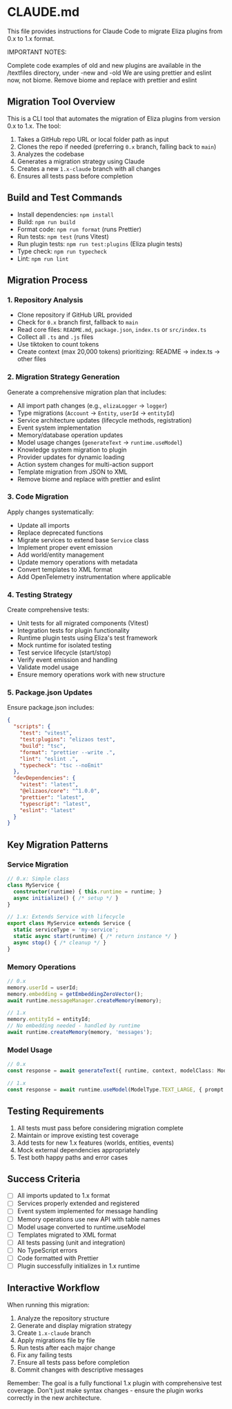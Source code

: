# CLAUDE.md

This file provides instructions for Claude Code to migrate Eliza plugins from 0.x to 1.x format.

IMPORTANT NOTES:

Complete code examples of old and new plugins are available in the /textfiles directory, under <pluginname>-new and <pluginname>-old
We are using prettier and eslint now, not biome. Remove biome and replace with prettier and eslint

## Migration Tool Overview

This is a CLI tool that automates the migration of Eliza plugins from version 0.x to 1.x. The tool:
1. Takes a GitHub repo URL or local folder path as input
2. Clones the repo if needed (preferring `0.x` branch, falling back to `main`)
3. Analyzes the codebase
4. Generates a migration strategy using Claude
5. Creates a new `1.x-claude` branch with all changes
6. Ensures all tests pass before completion

## Build and Test Commands
- Install dependencies: `npm install`
- Build: `npm run build`
- Format code: `npm run format` (runs Prettier)
- Run tests: `npm test` (runs Vitest)
- Run plugin tests: `npm run test:plugins` (Eliza plugin tests)
- Type check: `npm run typecheck`
- Lint: `npm run lint`

## Migration Process

### 1. Repository Analysis
- Clone repository if GitHub URL provided
- Check for `0.x` branch first, fallback to `main`
- Read core files: `README.md`, `package.json`, `index.ts` or `src/index.ts`
- Collect all `.ts` and `.js` files
- Use tiktoken to count tokens
- Create context (max 20,000 tokens) prioritizing: README → index.ts → other files

### 2. Migration Strategy Generation
Generate a comprehensive migration plan that includes:
- All import path changes (e.g., `elizaLogger` → `logger`)
- Type migrations (`Account` → `Entity`, `userId` → `entityId`)
- Service architecture updates (lifecycle methods, registration)
- Event system implementation
- Memory/database operation updates
- Model usage changes (`generateText` → `runtime.useModel`)
- Knowledge system migration to plugin
- Provider updates for dynamic loading
- Action system changes for multi-action support
- Template migration from JSON to XML
- Remove biome and replace with prettier and eslint

### 3. Code Migration
Apply changes systematically:
- Update all imports
- Replace deprecated functions
- Migrate services to extend base `Service` class
- Implement proper event emission
- Add world/entity management
- Update memory operations with metadata
- Convert templates to XML format
- Add OpenTelemetry instrumentation where applicable

### 4. Testing Strategy
Create comprehensive tests:
- Unit tests for all migrated components (Vitest)
- Integration tests for plugin functionality
- Runtime plugin tests using Eliza's test framework
- Mock runtime for isolated testing
- Test service lifecycle (start/stop)
- Verify event emission and handling
- Validate model usage
- Ensure memory operations work with new structure

### 5. Package.json Updates
Ensure package.json includes:
```json
{
  "scripts": {
    "test": "vitest",
    "test:plugins": "elizaos test",
    "build": "tsc",
    "format": "prettier --write .",
    "lint": "eslint .",
    "typecheck": "tsc --noEmit"
  },
  "devDependencies": {
    "vitest": "latest",
    "@elizaos/core": "^1.0.0",
    "prettier": "latest",
    "typescript": "latest",
    "eslint": "latest"
  }
}
```

## Key Migration Patterns

### Service Migration
```typescript
// 0.x: Simple class
class MyService {
  constructor(runtime) { this.runtime = runtime; }
  async initialize() { /* setup */ }
}

// 1.x: Extends Service with lifecycle
export class MyService extends Service {
  static serviceType = 'my-service';
  static async start(runtime) { /* return instance */ }
  async stop() { /* cleanup */ }
}
```

### Memory Operations
```typescript
// 0.x
memory.userId = userId;
memory.embedding = getEmbeddingZeroVector();
await runtime.messageManager.createMemory(memory);

// 1.x
memory.entityId = entityId;
// No embedding needed - handled by runtime
await runtime.createMemory(memory, 'messages');
```

### Model Usage
```typescript
// 0.x
const response = await generateText({ runtime, context, modelClass: ModelClass.LARGE });

// 1.x
const response = await runtime.useModel(ModelType.TEXT_LARGE, { prompt: context });
```

## Testing Requirements
1. All tests must pass before considering migration complete
2. Maintain or improve existing test coverage
3. Add tests for new 1.x features (worlds, entities, events)
4. Mock external dependencies appropriately
5. Test both happy paths and error cases

## Success Criteria
- [ ] All imports updated to 1.x format
- [ ] Services properly extended and registered
- [ ] Event system implemented for message handling
- [ ] Memory operations use new API with table names
- [ ] Model usage converted to runtime.useModel
- [ ] Templates migrated to XML format
- [ ] All tests passing (unit and integration)
- [ ] No TypeScript errors
- [ ] Code formatted with Prettier
- [ ] Plugin successfully initializes in 1.x runtime

## Interactive Workflow
When running this migration:
1. Analyze the repository structure
2. Generate and display migration strategy
3. Create `1.x-claude` branch
4. Apply migrations file by file
5. Run tests after each major change
6. Fix any failing tests
7. Ensure all tests pass before completion
8. Commit changes with descriptive messages

Remember: The goal is a fully functional 1.x plugin with comprehensive test coverage. Don't just make syntax changes - ensure the plugin works correctly in the new architecture.